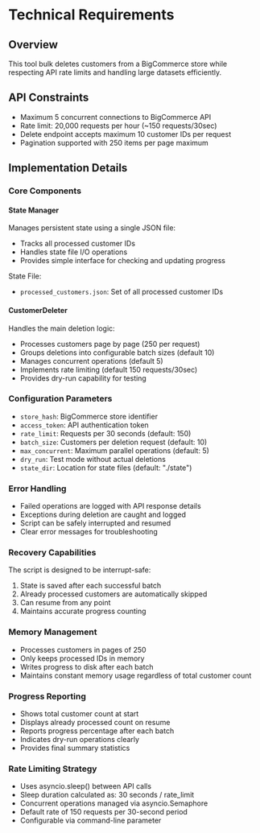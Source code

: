 # Technical Requirements

## Overview
This tool bulk deletes customers from a BigCommerce store while respecting API rate limits and handling large datasets efficiently.

## API Constraints
- Maximum 5 concurrent connections to BigCommerce API
- Rate limit: 20,000 requests per hour (~150 requests/30sec)
- Delete endpoint accepts maximum 10 customer IDs per request
- Pagination supported with 250 items per page maximum

## Implementation Details

### Core Components

#### State Manager
Manages persistent state using a single JSON file:
- Tracks all processed customer IDs
- Handles state file I/O operations
- Provides simple interface for checking and updating progress

State File:
- `processed_customers.json`: Set of all processed customer IDs

#### CustomerDeleter
Handles the main deletion logic:
- Processes customers page by page (250 per request)
- Groups deletions into configurable batch sizes (default 10)
- Manages concurrent operations (default 5)
- Implements rate limiting (default 150 requests/30sec)
- Provides dry-run capability for testing

### Configuration Parameters
- `store_hash`: BigCommerce store identifier
- `access_token`: API authentication token
- `rate_limit`: Requests per 30 seconds (default: 150)
- `batch_size`: Customers per deletion request (default: 10)
- `max_concurrent`: Maximum parallel operations (default: 5)
- `dry_run`: Test mode without actual deletions
- `state_dir`: Location for state files (default: "./state")

### Error Handling
- Failed operations are logged with API response details
- Exceptions during deletion are caught and logged
- Script can be safely interrupted and resumed
- Clear error messages for troubleshooting

### Recovery Capabilities
The script is designed to be interrupt-safe:
1. State is saved after each successful batch
2. Already processed customers are automatically skipped
3. Can resume from any point
4. Maintains accurate progress counting

### Memory Management
- Processes customers in pages of 250
- Only keeps processed IDs in memory
- Writes progress to disk after each batch
- Maintains constant memory usage regardless of total customer count

### Progress Reporting
- Shows total customer count at start
- Displays already processed count on resume
- Reports progress percentage after each batch
- Indicates dry-run operations clearly
- Provides final summary statistics

### Rate Limiting Strategy
- Uses asyncio.sleep() between API calls
- Sleep duration calculated as: 30 seconds / rate_limit
- Concurrent operations managed via asyncio.Semaphore
- Default rate of 150 requests per 30-second period
- Configurable via command-line parameter